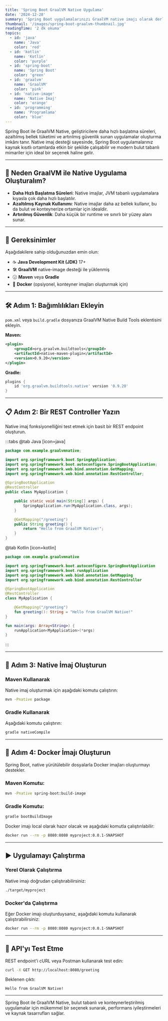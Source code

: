 ```yaml
---
title: 'Spring Boot GraalVM Native Uygulama'
date: '2024-12-28'
summary: 'Spring Boot uygulamalarınızı GraalVM native imajı olarak derleyerek daha hızlı başlatma süreleri ve azaltılmış kaynak kullanımı elde etmeyi öğrenin.'
thumbnail: '/images/spring-boot-graalvm-thumbnail.jpg'
readingTime: '2 dk okuma'
topics:
  - id: 'java'
    name: 'Java'
    color: 'red'
  - id: 'kotlin'
    name: 'Kotlin'
    color: 'purple'
  - id: 'spring-boot'
    name: 'Spring Boot'
    color: 'green'
  - id: 'graalvm'
    name: 'GraalVM'
    color: 'pink'
  - id: 'native-image'
    name: 'Native İmaj'
    color: 'orange'
  - id: 'programming'
    name: 'Programlama'
    color: 'blue'
---
```


Spring Boot ile GraalVM Native, geliştiricilere daha hızlı başlatma süreleri, azaltılmış bellek tüketimi ve artırılmış güvenlik sunan uygulamalar oluşturma imkânı tanır. Native imaj desteği sayesinde, Spring Boot uygulamalarınız kaynak kısıtlı ortamlarda etkin bir şekilde çalışabilir ve modern bulut tabanlı mimariler için ideal bir seçenek haline gelir.

---

## 🌟 Neden GraalVM ile Native Uygulama Oluşturalım?

- **Daha Hızlı Başlatma Süreleri**: Native imajlar, JVM tabanlı uygulamalara kıyasla çok daha hızlı başlatılır.
- **Azaltılmış Kaynak Kullanımı**: Native imajlar daha az bellek kullanır, bu da bulut ve konteynerize ortamlar için idealdir.
- **Artırılmış Güvenlik**: Daha küçük bir runtime ve sınırlı bir yüzey alanı sunar.

---

## 🌟 Gereksinimler

Aşağıdakilere sahip olduğunuzdan emin olun:

- ☕ **Java Development Kit (JDK)** 17+
- 🛠 **GraalVM** native-image desteği ile yüklenmiş
- 🕝 **Maven** veya **Gradle**
- 🐳 **Docker** (opsiyonel, konteyner imajları oluşturmak için)

---

## 🛠️ Adım 1: Bağımlılıkları Ekleyin

`pom.xml` veya `build.gradle` dosyanıza GraalVM Native Build Tools eklentisini ekleyin.

**Maven:**

```xml
<plugin>
    <groupId>org.graalvm.buildtools</groupId>
    <artifactId>native-maven-plugin</artifactId>
    <version>0.9.20</version>
</plugin>
```

**Gradle:**

```groovy
plugins {
    id 'org.graalvm.buildtools.native' version '0.9.20'
}
```

---

## 📋 Adım 2: Bir REST Controller Yazın

Native imaj fonksiyonelliğini test etmek için basit bir REST endpoint oluşturun.

:::tabs
@tab Java [icon=java]

```java
package com.example.graalvmnative;

import org.springframework.boot.SpringApplication;
import org.springframework.boot.autoconfigure.SpringBootApplication;
import org.springframework.web.bind.annotation.GetMapping;
import org.springframework.web.bind.annotation.RestController;

@SpringBootApplication
@RestController
public class MyApplication {

    public static void main(String[] args) {
        SpringApplication.run(MyApplication.class, args);
    }

    @GetMapping("/greeting")
    public String greeting() {
        return "Hello from GraalVM Native!";
    }
}
```

@tab Kotlin [icon=kotlin]

```kotlin
package com.example.graalvmnative

import org.springframework.boot.autoconfigure.SpringBootApplication
import org.springframework.boot.runApplication
import org.springframework.web.bind.annotation.GetMapping
import org.springframework.web.bind.annotation.RestController

@SpringBootApplication
@RestController
class MyApplication {

    @GetMapping("/greeting")
    fun greeting(): String = "Hello from GraalVM Native!"
}

fun main(args: Array<String>) {
    runApplication<MyApplication>(*args)
}
```

:::

---

## 📖 Adım 3: Native İmaj Oluşturun

### Maven Kullanarak

Native imaj oluşturmak için aşağıdaki komutu çalıştırın:

```bash
mvn -Pnative package
```

### Gradle Kullanarak

Aşağıdaki komutu çalıştırın:

```bash
gradle nativeCompile
```

---

## 🐳 Adım 4: Docker İmajı Oluşturun

Spring Boot, native yürütülebilir dosyalarla Docker imajları oluşturmayı destekler.

### Maven Komutu:

```bash
mvn -Pnative spring-boot:build-image
```

### Gradle Komutu:

```bash
gradle bootBuildImage
```

Docker imajı local olarak hazır olacak ve aşağıdaki komutla çalıştırılabilir:

```bash
docker run --rm -p 8080:8080 myproject:0.0.1-SNAPSHOT
```

---

## ▶️ Uygulamayı Çalıştırma

### Yerel Olarak Çalıştırma

Native imajı doğrudan çalıştırabilirsiniz:

```bash
./target/myproject
```

### Docker'da Çalıştırma

Eğer Docker imajı oluşturduysanız, aşağıdaki komutu kullanarak çalıştırabilirsiniz:

```bash
docker run --rm -p 8080:8080 myproject:0.0.1-SNAPSHOT
```

---

## 🧪 API'yı Test Etme

REST endpoint'i cURL veya Postman kullanarak test edin:

```bash
curl -X GET http://localhost:8080/greeting
```

Beklenen çıktı:

```plaintext
Hello from GraalVM Native!
```

---

Spring Boot ile GraalVM Native, bulut tabanlı ve konteynerleştirilmiş uygulamalar için mükemmel bir seçenek sunarak, performans iyileştirmeleri ve kaynak tasarrufları sağlar.
